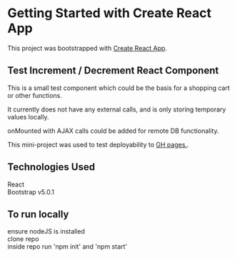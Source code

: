 # Getting Started with Create React App

This project was bootstrapped with [Create React App](https://github.com/facebook/create-react-app).

## Test Increment / Decrement React Component

This is a small test component which could be the basis for a shopping cart or other functions.

It currently does not have any external calls, and is only storing temporary values locally.

onMounted with AJAX calls could be added for remote DB functionality.

This mini-project was used to test deployability to [GH pages.](https://dev-kris.github.io/react_app/).

## Technologies Used
 
React  
Bootstrap v5.0.1  

## To run locally
 
ensure nodeJS is installed  
clone repo  
inside repo run 'npm init' and 'npm start'
